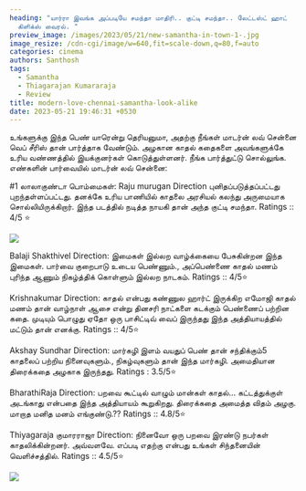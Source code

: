 ```yaml
---
heading: "யார்ரா இவங்க அப்படியே சமந்தா மாதிரி.. குட்டி சமந்தா.. லேட்டஸ்ட் ஹாட்
  கிளிக்ஸ் வைரல். "
preview_image: /images/2023/05/21/new-samantha-in-town-1-.jpg
image_resize: /cdn-cgi/image/w=640,fit=scale-down,q=80,f=auto
categories: cinema
authors: Santhosh
tags:
  - Samantha
  - Thiagarajan Kumararaja
  - Review
title: modern-love-chennai-samantha-look-alike
date: 2023-05-21 19:46:31 +0530
---
```

உங்களுக்கு இந்த பெண் யாரென்று தெரியனுமா, அதற்கு நீங்கள் மாடர்ன் லவ் சென்னை வெப் சீரிஸ் தான் பார்த்தாக வேண்டும். அழகான காதல் கதைகளை அவங்களுக்கே உரிய வண்ணத்தில் இயக்குனர்கள் கொடுத்துள்ளனர். நீங்க பார்த்துட்டு சொல்லுங்க. எண்களின் பார்வையில் மாடர்ன் லவ் சென்னை:

\#1 லாலாகுண்டா பொம்மைகள்:
Raju murugan Direction
புனிதப்படுத்தப்பட்டது புறந்தள்ளப்பட்டது.
தனக்கே உரிய பாணியில் காதலை அரசியல் கலந்து அருமையாக சொல்லியிருக்கிறார். இந்த படத்தில் நடித்த நாயகி தான் அந்த குட்டி சமந்தா.
Ratings :: 4/5 ⭐

![](/images/2023/05/21/new-samantha-in-town-2-.jpg)

Balaji Shakthivel Direction: இமைகள் 
இல்லற வாழ்க்கையை பேசுகின்றன இந்த இமைகள். பார்வை குறைபாடு உடைய பெண்ணும்., அப்பெண்ணை காதல் மணம் புரிந்த ஆணும் நிகழ்த்திக் கொள்ளும் இல்லற நாடகம்.
Ratings :: 4/5⭐

Krishnakumar Direction: காதல் என்பது கண்ணுல ஹார்ட் இருக்கிற எமோஜி 
காதல் மணம் தான் வாழ்நாள் ஆசை என்று தினசரி நாட்களை கடக்கும் பெண்ணைப் பற்றின கதை. முடியும் பொழுது ஏதோ ஒரு பாசிட்டிவ் வைப் இருந்தது இந்த அத்தியாயத்தில் மட்டும் தான் எனக்கு.
Ratings :: 4/5⭐

Akshay Sundhar Direction: மார்கழி 
இளம் வயதுப் பெண் தான் சந்திக்கும்5
காதலைப் பற்றிய நினைவுகளும்., நிகழ்வுகளும் தான் இந்த மார்கழி. அமைதியான திரைக்கதை அழகாக இருந்தது.
Ratings : 3.5/5⭐

BharathiRaja Direction: பறவை கூட்டில் வாழும் மான்கள் 
காதல்... கட்டத்துக்குள் அடங்காது என்பதை இந்த அத்தியாயம் கூறுகிறது. திரைக்கதை அமைத்த விதம் அழகு. மாறாத மனித மனம் எங்குண்டு.??
Ratings :: 4.8/5⭐

Thiyagaraja குமாரராஜா Direction: நினைவோ ஒரு பறவை 
இரண்டு நபர்கள் காதலிக்கின்றனர். அவ்வளவே. எப்படி எதற்கு என்பது உங்கள் சிந்தனையின் வெளிச்சத்தில்.
Ratings :: 4.5/5⭐

![](/images/2023/05/21/new-samantha-in-town.jpg)